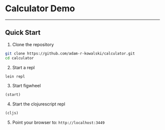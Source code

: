 # Calculator Demo
- - -

## Quick Start

1. Clone the repository
```bash
git clone https://github.com/adam-r-kowalski/calculator.git
cd calculator
```

2. Start a repl
```bash
lein repl
```

3. Start figwheel
```cljs
(start)
```

4. Start the clojurescript repl
```cljs
(cljs)
```

5. Point your browser to: ```http://localhost:3449```
